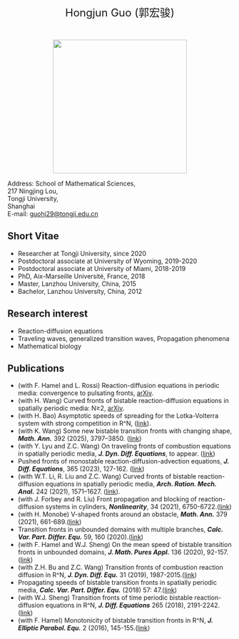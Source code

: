   <br>
   
<p align="center"> 
<font size="5">Hongjun Guo (郭宏骏)</font><br />
</p>
 
  <br>
  
<p align="center"> 
<img width="300" height="300" src="https://user-images.githubusercontent.com/89850781/131598832-c318a830-988d-4636-889f-15453827d6ae.JPG"/>
</p>

Address:	School of Mathematical Sciences,  
217 Ningjing Lou,  
Tongji University,  
Shanghai  
E-mail:	guohj29@tongji.edu.cn

## Short Vitae

- Researcher at Tongji University, since 2020
- Postdoctoral associate at University of Wyoming, 2019-2020
- Postdoctoral associate at University of Miami, 2018-2019
- PhD, Aix-Marseille Université, France, 2018
- Master, Lanzhou University, China, 2015
- Bachelor, Lanzhou University, China, 2012

## Research interest

- Reaction-diffusion equations
- Traveling waves, generalized transition waves, Propagation phenomena
- Mathematical biology

## Publications

- (with F. Hamel and L. Rossi) Reaction-diffusion equations in periodic media: convergence to pulsating fronts, [arXiv](https://arxiv.org/abs/2505.19726). 
- (with H. Wang) Curved fronts of bistable reaction-diffusion equations in spatially periodic media: N≥2, [arXiv](http://arxiv.org/abs/2501.03815). 
- (with H. Bao) Asymptotic speeds of spreading for the Lotka-Volterra system with strong competition in R^N, ([link](https://www.aimsciences.org/article/doi/10.3934/dcdsb.2025144)).
- (with K. Wang) Some new bistable transition fronts with changing shape, **_Math. Ann._** 392 (2025), 3797–3850. ([link](https://link.springer.com/article/10.1007/s00208-025-03188-5#Ack1))
- (with Y. Lyu and Z.C. Wang) On traveling fronts of combustion equations in spatially periodic media, **_J. Dyn. Diff. Equations_**, to appear. ([link](https://link.springer.com/article/10.1007/s10884-024-10388-1))
- Pushed fronts of monostable reaction-diffusion-advection equations, **_J. Diff. Equations_**, 365 (2023), 127-162. ([link](https://doi.org/10.1016/j.jde.2023.01.042))
- (with W.T. Li, R. Liu and Z.C. Wang) Curved fronts of bistable reaction-diffusion equations in spatially periodic media, **_Arch. Ration. Mech. Anal._** 242 (2021), 1571–1627. ([link](https://link.springer.com/article/10.1007/s00205-021-01711-x)).
- (with J. Forbey and R. Liu) Front propagation and blocking of reaction-diffusion systems in cylinders, **_Nonlinearity_**, 34 (2021), 6750-6722.([link](https://iopscience.iop.org/article/10.1088/1361-6544/abd529))
- (with H. Monobe) V-shaped fronts around an obstacle, **_Math. Ann._** 379 (2021), 661-689.([link](https://link.springer.com/article/10.1007/s00208-019-01944-y))
- Transition fronts in unbounded domains with multiple branches, **_Calc. Var. Part. Differ. Equ._** 59, 160 (2020).([link](https://link.springer.com/article/10.1007/s00526-020-01825-2))
- (with F. Hamel and W.J. Sheng) On the mean speed of bistable transition fronts in unbounded domains, **_J. Math. Pures Appl._** 136 (2020), 92-157.([link](https://www.sciencedirect.com/science/article/abs/pii/S0021782420300325))
- (with Z.H. Bu and Z.C. Wang) Transition fronts of combustion reaction diffusion in R^N, **_J. Dyn. Diff. Equ._** 31 (2019), 1987-2015.([link](https://link.springer.com/article/10.1007/s10884-018-9675-x))
- Propagating speeds of bistable transition fronts in spatially periodic media, **_Calc. Var. Part. Differ. Equ._** (2018) 57: 47.([link](https://link.springer.com/article/10.1007%2Fs00526-018-1327-9))
- (with W.J. Sheng) Transition fronts of time periodic bistable reaction-diffusion equations in R^N, **_J. Diff. Equations_** 265 (2018), 2191-2242.([link](https://www.sciencedirect.com/science/article/abs/pii/S0022039618302237))
- (with F. Hamel) Monotonicity of bistable transition fronts in R^N, **_J. Elliptic Parabol. Equ._** 2 (2016), 145-155.([link](https://link.springer.com/article/10.1007%2FBF03377398))

 <br>
